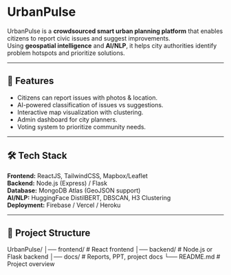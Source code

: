 # UrbanPulse

UrbanPulse is a **crowdsourced smart urban planning platform** that enables citizens to report civic issues and suggest improvements.  
Using **geospatial intelligence** and **AI/NLP**, it helps city authorities identify problem hotspots and prioritize solutions.

---

## 🚀 Features
- Citizens can report issues with photos & location.
- AI-powered classification of issues vs suggestions.
- Interactive map visualization with clustering.
- Admin dashboard for city planners.
- Voting system to prioritize community needs.

---

## 🛠️ Tech Stack
**Frontend:** ReactJS, TailwindCSS, Mapbox/Leaflet  
**Backend:** Node.js (Express) / Flask  
**Database:** MongoDB Atlas (GeoJSON support)  
**AI/NLP:** HuggingFace DistilBERT, DBSCAN, H3 Clustering  
**Deployment:** Firebase / Vercel / Heroku  

---

## 📂 Project Structure
UrbanPulse/
│── frontend/ # React frontend
│── backend/ # Node.js or Flask backend
│── docs/ # Reports, PPT, project docs
└── README.md # Project overview
